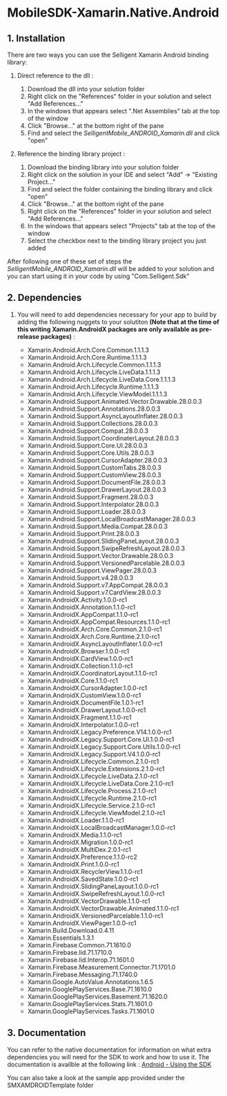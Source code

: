 # MobileSDK-Xamarin.Native.Android

## 1. Installation

There are two ways you can use the Selligent Xamarin Android binding library:

1.	Direct reference to the dll :

	1.	Download the dll into your solution folder
	1.	Right click on the "References" folder in your solution and select "Add References..."
	1.	In the windows that appears select ".Net Assemblies" tab at the top of the window
	1.	Click "Browse..." at the bottom right of the pane
	1.	Find and select the *SelligentMobile_ANDROID_Xamarin.dll* and click "open"

1.	Reference the binding library project :

	1.	Download the binding library into your solution folder
	1.	Right click on the solution in your IDE and select "Add" -> "Existing Project..."
	1.	Find and select the folder containing the binding library and click "open"
	1.	Click "Browse..." at the bottom right of the pane
	1.	Right click on the "References" folder in your solution and select "Add References..."
	1.	In the windows that appears select "Projects" tab at the top of the window
	1.	Select the checkbox next to the binding library project you just added



After following one of these set of steps the *SelligentMobile_ANDROID_Xamarin.dll* will be added to your solution and you can start using it in your code by using "Com.Selligent.Sdk" 

## 2. Dependencies

1.	You will need to add dependencies necessary for your app to build by adding the following nuggets to your solutiton **(Note that at the time of this writing Xamarin.AndroidX packages are only available as pre-release packages)** :
	
	*	Xamarin.Android.Arch.Core.Common.1.1.1.3
	*	Xamarin.Android.Arch.Core.Runtime.1.1.1.3
	*	Xamarin.Android.Arch.Lifecycle.Common.1.1.1.3
	*	Xamarin.Android.Arch.Lifecycle.LiveData.1.1.1.3
	*	Xamarin.Android.Arch.Lifecycle.LiveData.Core.1.1.1.3
	*	Xamarin.Android.Arch.Lifecycle.Runtime.1.1.1.3
	*	Xamarin.Android.Arch.Lifecycle.ViewModel.1.1.1.3
	*	Xamarin.Android.Support.Animated.Vector.Drawable.28.0.0.3
	*	Xamarin.Android.Support.Annotations.28.0.0.3
	*	Xamarin.Android.Support.AsyncLayoutInflater.28.0.0.3
	*	Xamarin.Android.Support.Collections.28.0.0.3
	*	Xamarin.Android.Support.Compat.28.0.0.3
	*	Xamarin.Android.Support.CoordinaterLayout.28.0.0.3
	*	Xamarin.Android.Support.Core.UI.28.0.0.3
	*	Xamarin.Android.Support.Core.Utils.28.0.0.3
	*	Xamarin.Android.Support.CursorAdapter.28.0.0.3
	*	Xamarin.Android.Support.CustomTabs.28.0.0.3
	*	Xamarin.Android.Support.CustomView.28.0.0.3
	*	Xamarin.Android.Support.DocumentFile.28.0.0.3
	*	Xamarin.Android.Support.DrawerLayout.28.0.0.3
	*	Xamarin.Android.Support.Fragment.28.0.0.3
	*	Xamarin.Android.Support.Interpolator.28.0.0.3
	*	Xamarin.Android.Support.Loader.28.0.0.3
	*	Xamarin.Android.Support.LocalBroadcastManager.28.0.0.3
	*	Xamarin.Android.Support.Media.Compat.28.0.0.3
	*	Xamarin.Android.Support.Print.28.0.0.3
	*	Xamarin.Android.Support.SlidingPaneLayout.28.0.0.3
	*	Xamarin.Android.Support.SwipeRefreshLayout.28.0.0.3
	*	Xamarin.Android.Support.Vector.Drawable.28.0.0.3
	*	Xamarin.Android.Support.VersionedParcelable.28.0.0.3
	*	Xamarin.Android.Support.ViewPager.28.0.0.3
	*	Xamarin.Android.Support.v4.28.0.0.3
	*	Xamarin.Android.Support.v7.AppCompat.28.0.0.3
	*	Xamarin.Android.Support.v7.CardView.28.0.0.3
	*	Xamarin.AndroidX.Activity.1.0.0-rc1
	*	Xamarin.AndroidX.Annotation.1.1.0-rc1
	*	Xamarin.AndroidX.AppCompat.1.1.0-rc1
	*	Xamarin.AndroidX.AppCompat.Resources.1.1.0-rc1
	*	Xamarin.AndroidX.Arch.Core.Common.2.1.0-rc1
	*	Xamarin.AndroidX.Arch.Core.Runtime.2.1.0-rc1
	*	Xamarin.AndroidX.AsyncLayoutInflater.1.0.0-rc1
	*	Xamarin.AndroidX.Browser.1.0.0-rc1
	*	Xamarin.AndroidX.CardView.1.0.0-rc1
	*	Xamarin.AndroidX.Collection.1.1.0-rc1
	*	Xamarin.AndroidX.CoordinatorLayout.1.1.0-rc1
	*	Xamarin.AndroidX.Core.1.1.0-rc1
	*	Xamarin.AndroidX.CursorAdapter.1.0.0-rc1
	*	Xamarin.AndroidX.CustomView.1.0.0-rc1
	*	Xamarin.AndroidX.DocumentFile.1.0.1-rc1
	*	Xamarin.AndroidX.DrawerLayout.1.0.0-rc1
	*	Xamarin.AndroidX.Fragment.1.1.0-rc1
	*	Xamarin.AndroidX.Interpolator.1.0.0-rc1
	*	Xamarin.AndroidX.Legacy.Preference.V14.1.0.0-rc1
	*	Xamarin.AndroidX.Legacy.Support.Core.UI.1.0.0-rc1
	*	Xamarin.AndroidX.Legacy.Support.Core.Utils.1.0.0-rc1
	*	Xamarin.AndroidX.Legacy.Support.V4.1.0.0-rc1
	*	Xamarin.AndroidX.Lifecycle.Common.2.1.0-rc1
	*	Xamarin.AndroidX.Lifecycle.Extensions.2.1.0-rc1
	*	Xamarin.AndroidX.Lifecycle.LiveData.2.1.0-rc1
	*	Xamarin.AndroidX.Lifecycle.LiveData.Core.2.1.0-rc1
	*	Xamarin.AndroidX.Lifecycle.Process.2.1.0-rc1
	*	Xamarin.AndroidX.Lifecycle.Runtime.2.1.0-rc1
	*	Xamarin.AndroidX.Lifecycle.Service.2.1.0-rc1
	*	Xamarin.AndroidX.Lifecycle.ViewModel.2.1.0-rc1
	*	Xamarin.AndroidX.Loader.1.1.0-rc1
	*	Xamarin.AndroidX.LocalBroadcastManager.1.0.0-rc1
	*	Xamarin.AndroidX.Media.1.1.0-rc1
	*	Xamarin.AndroidX.Migration.1.0.0-rc1
	*	Xamarin.AndroidX.MultiDex.2.0.1-rc1
	*	Xamarin.AndroidX.Preference.1.1.0-rc2
	*	Xamarin.AndroidX.Print.1.0.0-rc1
	*	Xamarin.AndroidX.RecyclerView.1.1.0-rc1
	*	Xamarin.AndroidX.SavedState.1.0.0-rc1
	*	Xamarin.AndroidX.SlidingPaneLayout.1.0.0-rc1
	*	Xamarin.AndroidX.SwipeRefreshLayout.1.0.0-rc1
	*	Xamarin.AndroidX.VectorDrawable.1.1.0-rc1
	*	Xamarin.AndroidX.VectorDrawable.Animated.1.1.0-rc1
	*	Xamarin.AndroidX.VersionedParcelable.1.1.0-rc1
	*	Xamarin.AndroidX.ViewPager.1.0.0-rc1
	*	Xamarin.Build.Download.0.4.11
	*	Xamarin.Essentials.1.3.1
	*	Xamarin.Firebase.Common.71.1610.0
	*	Xamarin.Firebase.Iid.71.1710.0
	*	Xamarin.Firebase.Iid.Interop.71.1601.0
	*	Xamarin.Firebase.Measurement.Connector.71.1701.0
	*	Xamarin.Firebase.Messaging.71.1740.0
	*	Xamarin.Google.AutoValue.Annotations.1.6.5
	*	Xamarin.GooglePlayServices.Base.71.1610.0
	*	Xamarin.GooglePlayServices.Basement.71.1620.0
	*	Xamarin.GooglePlayServices.Stats.71.1601.0
	*	Xamarin.GooglePlayServices.Tasks.71.1601.0

## 3. Documentation

You can refer to the native documentation for information on what extra dependencies you will need for the SDK to work and how to use it. The documentation is availble at the following link : [Android - Using the SDK](https://github.com/SelligentMarketingCloud/MobileSDK-Android/blob/master/Documentation/Android%20-%20Using%20the%20SDK.pdf)

You can also take a look at the sample app provided under the SMXAMDROIDTemplate folder

